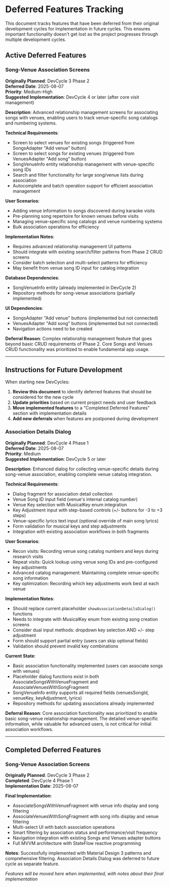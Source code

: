 # Deferred Features Tracking

This document tracks features that have been deferred from their original development cycles for implementation in future cycles. This ensures important functionality doesn't get lost as the project progresses through multiple development cycles.

## Active Deferred Features

### Song-Venue Association Screens
**Originally Planned**: DevCycle 3 Phase 2  
**Deferred Date**: 2025-08-07  
**Priority**: Medium-High  
**Suggested Implementation**: DevCycle 4 or later (after core visit management)

**Description**: Advanced relationship management screens for associating songs with venues, enabling users to track venue-specific song catalogs and numbering systems.

**Technical Requirements**:
- Screen to select venues for existing songs (triggered from SongsAdapter "Add venue" button)
- Screen to select songs for existing venues (triggered from VenuesAdapter "Add song" button)
- SongVenueInfo entity relationship management with venue-specific song IDs
- Search and filter functionality for large song/venue lists during association
- Autocomplete and batch operation support for efficient association management

**User Scenarios**:
- Adding venue information to songs discovered during karaoke visits
- Pre-planning song repertoire for known venues before visits
- Managing venue-specific song catalogs and venue numbering systems
- Bulk association operations for efficiency

**Implementation Notes**:
- Requires advanced relationship management UI patterns
- Should integrate with existing search/filter patterns from Phase 2 CRUD screens
- Consider batch selection and multi-select patterns for efficiency
- May benefit from venue song ID input for catalog integration

**Database Dependencies**: 
- SongVenueInfo entity (already implemented in DevCycle 2)
- Repository methods for song-venue associations (partially implemented)

**UI Dependencies**:
- SongsAdapter "Add venue" buttons (implemented but not connected)
- VenuesAdapter "Add song" buttons (implemented but not connected)
- Navigation actions need to be created

**Deferral Reason**: Complex relationship management feature that goes beyond basic CRUD requirements of Phase 2. Core Songs and Venues CRUD functionality was prioritized to enable fundamental app usage.

---

## Instructions for Future Development

When starting new DevCycles:

1. **Review this document** to identify deferred features that should be considered for the new cycle
2. **Update priorities** based on current project needs and user feedback
3. **Move implemented features** to a "Completed Deferred Features" section with implementation details
4. **Add new deferrals** when features are postponed during development

### Association Details Dialog
**Originally Planned**: DevCycle 4 Phase 1  
**Deferred Date**: 2025-08-07  
**Priority**: Medium  
**Suggested Implementation**: DevCycle 5 or later

**Description**: Enhanced dialog for collecting venue-specific details during song-venue association, enabling complete venue catalog integration.

**Technical Requirements**:
- Dialog fragment for association detail collection
- Venue Song ID input field (venue's internal catalog number)
- Venue Key selection with MusicalKey enum integration
- Key Adjustment input with step-based controls (+/- buttons for -3 to +3 steps)
- Venue-specific lyrics text input (optional override of main song lyrics)
- Form validation for musical keys and step adjustments
- Integration with existing association workflows in both fragments

**User Scenarios**:
- Recon visits: Recording venue song catalog numbers and keys during research visits
- Repeat visits: Quick lookup using venue song IDs and pre-configured key adjustments
- Advanced catalog management: Maintaining complete venue-specific song information
- Key optimization: Recording which key adjustments work best at each venue

**Implementation Notes**:
- Should replace current placeholder `showAssociationDetailsDialog()` functions
- Needs to integrate with MusicalKey enum from existing song creation screens
- Consider dual input methods: dropdown key selection AND +/- step adjustment
- Form should support partial entry (users can skip optional fields)
- Validation should prevent invalid key combinations

**Current State**:
- Basic association functionality implemented (users can associate songs with venues)
- Placeholder dialog functions exist in both AssociateSongsWithVenueFragment and AssociateVenuesWithSongFragment
- SongVenueInfo entity supports all required fields (venuesSongId, venueKey, keyAdjustment, lyrics)
- Repository methods for updating associations already implemented

**Deferral Reason**: Core association functionality was prioritized to enable basic song-venue relationship management. The detailed venue-specific information, while valuable for advanced users, is not critical for initial association workflows.

---

## Completed Deferred Features

### Song-Venue Association Screens
**Originally Planned**: DevCycle 3 Phase 2  
**Completed**: DevCycle 4 Phase 1  
**Implementation Date**: 2025-08-07

**Final Implementation**:
- AssociateSongsWithVenueFragment with venue info display and song filtering
- AssociateVenuesWithSongFragment with song info display and venue filtering  
- Multi-select UI with batch association operations
- Smart filtering by association status and performance/visit frequency
- Navigation integration with existing Songs and Venues adapter buttons
- Full MVVM architecture with StateFlow reactive programming

**Notes**: Successfully implemented with Material Design 3 patterns and comprehensive filtering. Association Details Dialog was deferred to future cycle as separate feature.

*Features will be moved here when implemented, with notes about their final implementation*
